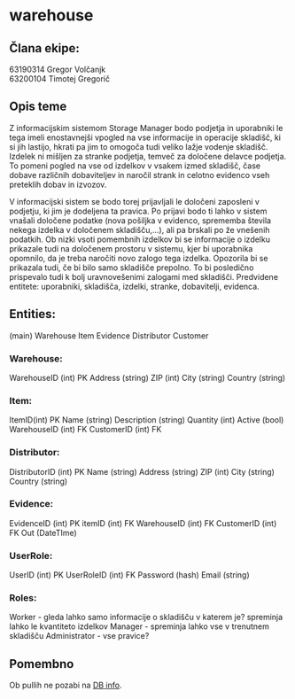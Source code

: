 # warehouse

## Člana ekipe:
63190314 Gregor Volčanjk  
63200104 Timotej Gregorič


## Opis teme
Z informacijskim sistemom Storage Manager bodo podjetja in uporabniki le tega imeli enostavnejši vpogled na vse informacije in operacije skladišč, ki si jih lastijo, hkrati pa jim to omogoča tudi veliko lažje vodenje skladišč.
Izdelek ni mišljen za stranke podjetja, temveč za določene delavce podjetja. To pomeni pogled na vse od izdelkov v vsakem izmed skladišč, čase dobave različnih dobaviteljev in naročil strank in celotno evidenco vseh preteklih dobav in izvozov.
 
V informacijski sistem se bodo torej prijavljali le določeni zaposleni v podjetju, ki jim je dodeljena ta pravica. Po prijavi bodo ti lahko v sistem vnašali določene podatke (nova pošiljka v evidenco, sprememba števila nekega izdelka v določenem skladišču,...), ali pa brskali po že vnešenih podatkih.
Ob nizki vsoti pomembnih izdelkov bi se informacije o izdelku prikazale tudi na določenem prostoru v sistemu, kjer bi uporabnika opomnilo, da je treba naročiti novo zalogo tega izdelka. Opozorila bi se prikazala tudi, če bi bilo samo skladišče prepolno. To bi posledično prispevalo tudi k bolj uravnovešenimi zalogami med skladišči.
Predvidene entitete: uporabniki, skladišča, izdelki, stranke, dobavitelji, evidenca.

## Entities:

(main)
Warehouse
Item
Evidence
Distributor
Customer

### Warehouse:
WarehouseID (int) PK
Address (string)
ZIP (int)
City (string)
Country (string)

### Item: 
ItemID(int) PK
Name (string)
Description (string)
Quantity (int)
Active (bool)
WarehouseID (int) FK
CustomerID (int) FK

### Distributor: 
DistributorID (int) PK
Name (string)
Address (string)
ZIP (int)
City (string)
Country (string)

### Evidence:
EvidenceID (int) PK
itemID (int) FK
WarehouseID (int) FK
CustomerID (int) FK
Out (DateTIme)

### UserRole:
UserID (int) PK
UserRoleID (int) FK
Password (hash)
Email (string)

### Roles:
Worker - gleda lahko samo informacije o skladišču v katerem je? spreminja lahko le kvantiteto izdelkov
Manager - spreminja lahko vse v trenutnem skladišču
Administrator - vse pravice?


## Pomembno
Ob pullih ne pozabi na [DB info](https://github.com/GreTimotej/warehouse/blob/62686aee7fdde8f007f60f228761ee8d681aefa1/web/appsettings.json#L10).
